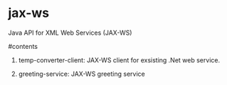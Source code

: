 jax-ws
======

Java API for XML Web Services (JAX-WS)

#contents

1. temp-converter-client:
JAX-WS client for exsisting .Net web service.

2.  greeting-service:
JAX-WS greeting service

